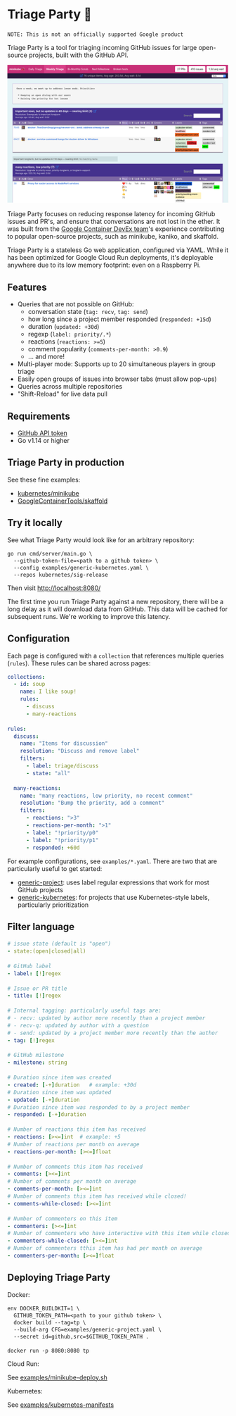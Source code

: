 # Triage Party 🎉

`NOTE: This is not an officially supported Google product`

Triage Party is a tool for triaging incoming GitHub issues for large open-source projects, built with the GitHub API.

![screenshot](screenshot.png)

Triage Party focuses on reducing response latency for incoming GitHub issues and PR's, and ensure that conversations are not lost in the ether. It was built from the [Google Container DevEx team](http://github.com/GoogleContainerTools)'s experience contributing to popular open-source projects, such as minikube, kaniko, and skaffold.

Triage Party is a stateless Go web application, configured via YAML. While it has been optimized for Google Cloud Run deployments, it's deployable anywhere due to its low memory footprint: even on a Raspberry Pi.

## Features

* Queries that are not possible on GitHub:
  * conversation state (`tag: recv`, `tag: send`)
  * how long since a project member responded (`responded: +15d`)
  * duration (`updated: +30d`)
  * regexp (`label: priority/.*`)
  * reactions (`reactions: >=5`)
  * comment popularity (`comments-per-month: >0.9`)
  * ... and more!
* Multi-player mode: Supports up to 20 simultaneous players in group triage
* Easily open groups of issues into browser tabs (must allow pop-ups)
* Queries across multiple repositories
* "Shift-Reload" for live data pull

## Requirements

* [GitHub API token](https://help.github.com/en/articles/creating-a-personal-access-token-for-the-command-line)
* Go v1.14 or higher

## Triage Party in production

See these fine examples:

* [kubernetes/minikube](http://tinyurl.com/mk-tparty)
* [GoogleContainerTools/skaffold](http://tinyurl.com/skaffold-teaparty)

## Try it locally

See what Triage Party would look like for an arbitrary repository:

```shell
go run cmd/server/main.go \
  --github-token-file=<path to a github token> \
  --config examples/generic-kubernetes.yaml \
  --repos kubernetes/sig-release
```

Then visit [http://localhost:8080/](http://localhost:8080/)

The first time you run Triage Party against a new repository, there will be a long delay as it will download data from GitHub. This data will be cached for subsequent runs. We're working to improve this latency.

## Configuration

Each page is configured with a `collection` that references multiple queries (`rules`). These rules can be shared across pages:

```yaml
collections:
  - id: soup
    name: I like soup!
    rules:
      - discuss
      - many-reactions

rules:
  discuss:
    name: "Items for discussion"
    resolution: "Discuss and remove label"
    filters:
      - label: triage/discuss
      - state: "all"

  many-reactions:
    name: "many reactions, low priority, no recent comment"
    resolution: "Bump the priority, add a comment"
    filters:
      - reactions: ">3"
      - reactions-per-month: ">1"
      - label: "!priority/p0"
      - label: "!priority/p1"
      - responded: +60d
```

For example configurations, see `examples/*.yaml`. There are two that are particularly useful to get started:

* [generic-project](examples/generic-project.yaml): uses label regular expressions that work for most GitHub projects
* [generic-kubernetes](examples/generic-project.yaml): for projects that use Kubernetes-style labels, particularly  prioritization

## Filter language

```yaml
# issue state (default is "open")
- state:(open|closed|all)

# GitHub label
- label: [!]regex

# Issue or PR title
- title: [!]regex

# Internal tagging: particularly useful tags are:
# - recv: updated by author more recently than a project member
# - recv-q: updated by author with a question
# - send: updated by a project member more recently than the author
- tag: [!]regex

# GitHub milestone
- milestone: string

# Duration since item was created
- created: [-+]duration   # example: +30d
# Duration since item was updated
- updated: [-+]duration
# Duration since item was responded to by a project member
- responded: [-+]duration

# Number of reactions this item has received
- reactions: [><=]int  # example: +5
# Number of reactions per month on average
- reactions-per-month: [><=]float

# Number of comments this item has received
- comments: [><=]int
# Number of comments per month on average
- comments-per-month: [><=]int
# Number of comments this item has received while closed!
- comments-while-closed: [><=]int

# Number of commenters on this item
- commenters: [><=]int
# Number of commenters who have interactive with this item while closed
- commenters-while-closed: [><=]int
# Number of commenters tthis item has had per month on average
- commenters-per-month: [><=]float
```

## Deploying Triage Party

Docker:

```shell
env DOCKER_BUILDKIT=1 \
  GITHUB_TOKEN_PATH=<path to your github token> \
  docker build --tag=tp \
  --build-arg CFG=examples/generic-project.yaml \
  --secret id=github,src=$GITHUB_TOKEN_PATH .

docker run -p 8080:8080 tp
```

Cloud Run:

See [examples/minikube-deploy.sh](examples/minikube-deploy.sh)

Kubernetes:

See [examples/kubernetes-manifests](examples/kubernetes-manifests)
